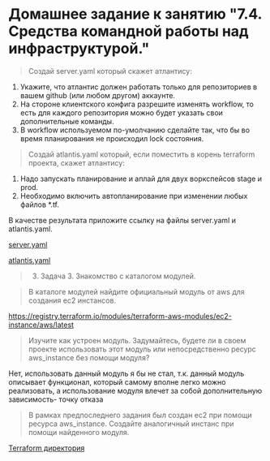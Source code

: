 # Домашнее задание к занятию "7.4. Средства командной работы над инфраструктурой."

> Создай server.yaml который скажет атлантису:
1. Укажите, что атлантис должен работать только для репозиториев в вашем github (или любом другом) аккаунте.
2. На стороне клиентского конфига разрешите изменять workflow, то есть для каждого репозитория можно будет указать свои дополнительные команды.
3. В workflow используемом по-умолчанию сделайте так, что бы во время планирования не происходил lock состояния.
> Создай atlantis.yaml который, если поместить в корень terraform проекта, скажет атлантису:

1. Надо запускать планирование и аплай для двух воркспейсов stage и prod.
2. Необходимо включить автопланирование при изменении любых файлов *.tf.

В качестве результата приложите ссылку на файлы server.yaml и atlantis.yaml.

[server.yaml](../server.yaml)

[atlantis.yaml](../atlantis.yaml)

> 3. Задача 3. Знакомство с каталогом модулей.

> В каталоге модулей найдите официальный модуль от aws для создания ec2 инстансов.

https://registry.terraform.io/modules/terraform-aws-modules/ec2-instance/aws/latest

> Изучите как устроен модуль. Задумайтесь, будете ли в своем проекте использовать этот модуль или непосредственно ресурс aws_instance без помощи модуля?

Нет, использовать данный модуль я бы не стал, т.к. данный модуль описывает функционал, который самому вполне легко можно реализовать, а использование модуля влечет за собой дополнительную зависимость- точку отказа

> В рамках предпоследнего задания был создан ec2 при помощи ресурса aws_instance. Создайте аналогичный инстанс при помощи найденного модуля.

[Terraform директория](../Terraform/main2.tf)